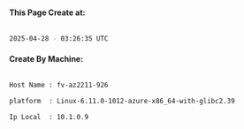 
   
#### This Page Create at:

```bash

2025-04-28 - 03:26:35 UTC

```

#### Create By Machine:

```bash

Host Name : fv-az2211-926

platform  : Linux-6.11.0-1012-azure-x86_64-with-glibc2.39

Ip Local  : 10.1.0.9

```

